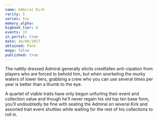 ```yaml
---
name: Admiral Kirk
rarity: 5
series: tos
memory_alpha:
bigbook_tier: 8
events: 33
in_portal: true
date: 26/06/2017
obtained: Pack
mega: false
published: true
---
```


The nattily dressed Admiral generally elicits crestfallen anti-cipation from players who are forced to behold him, but when snorkeling the murky waters of lower tiers, grabbing a crew who you can use several times per year is better than a thumb to the eye.

A quartet of viable traits have only begun unfurling their event and collection value and though he’ll never regain his old top ten base form, you’ll undoubtedly be fine with seating the Admiral on several Kirk and assorted trait event shuttles while waiting for the rest of his collections to roll in.
